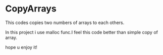 # CopyArrays
This codes copies two numbers of arrays to each others.

In this project i use malloc func.I feel this code better than simple copy of array.

hope u enjoy it!
